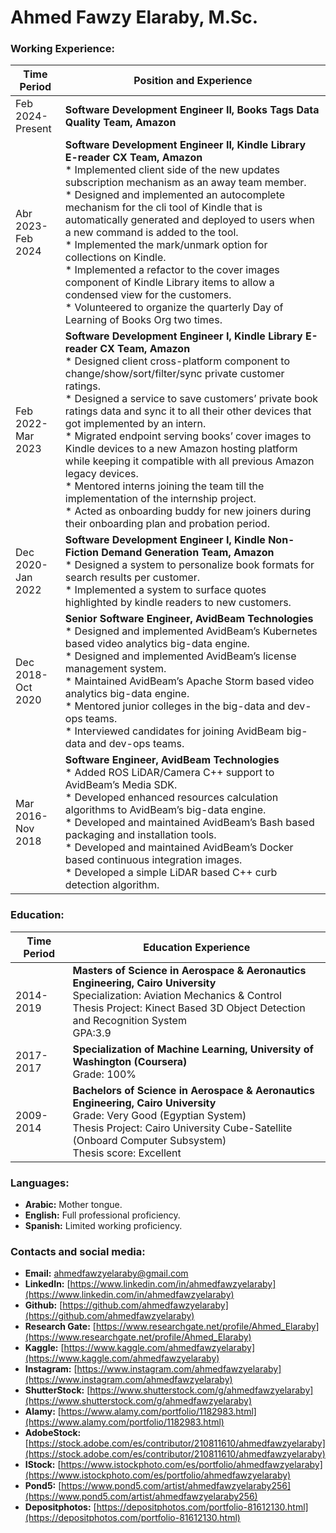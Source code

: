 # Ahmed Fawzy Elaraby, M.Sc.
### Working Experience:
| Time Period            | Position and Experience                                                                                                                                                                                                                                                                                                                                                                                                                                                                                                                                                                                                                                                                                              |
|------------------------|----------------------------------------------------------------------------------------------------------------------------------------------------------------------------------------------------------------------------------------------------------------------------------------------------------------------------------------------------------------------------------------------------------------------------------------------------------------------------------------------------------------------------------------------------------------------------------------------------------------------------------------------------------------------------------------------------------------------|
| Feb 2024-<br>Present   | **Software Development Engineer II, Books Tags Data Quality Team, Amazon**                                                                                                                                                                                                                                                                                                                                                                                                                                                                                                                                                                                                                                           |
| Abr 2023-<br>Feb 2024  | **Software Development Engineer II, Kindle Library E-reader CX Team, Amazon**<br> * Implemented client side of the new updates subscription mechanism as an away team member.<br/> * Designed and implemented an autocomplete mechanism for the cli tool of Kindle that is automatically generated and deployed to users when a new command is added to the tool.<br/> * Implemented the mark/unmark option for collections on Kindle.<br/> * Implemented a refactor to the cover images component of Kindle Library items to allow a condensed view for the customers.<br/> * Volunteered to organize the quarterly Day of Learning of Books Org two times.                                                         |
| Feb 2022-<br/>Mar 2023 | **Software Development Engineer I, Kindle Library E-reader CX Team, Amazon**<br/> * Designed client cross-platform component to change/show/sort/filter/sync private customer ratings.<br/> * Designed a service to save customers’ private book ratings data and sync it to all their other devices that got implemented by an intern.<br/> * Migrated endpoint serving books’ cover images to Kindle devices to a new Amazon hosting platform while keeping it compatible with all previous Amazon legacy devices.<br/> * Mentored interns joining the team till the implementation of the internship project.<br/> * Acted as onboarding buddy for new joiners during their onboarding plan and probation period. |
| Dec 2020-<br/>Jan 2022 | **Software Development Engineer I, Kindle Non-Fiction Demand Generation Team, Amazon**<br/> * Designed a system to personalize book formats for search results per customer.<br/> * Implemented a system to surface quotes highlighted by kindle readers to new customers.                                                                                                                                                                                                                                                                                                                                                                                                                                           |
| Dec 2018-<br/>Oct 2020 | **Senior Software Engineer, AvidBeam Technologies**<br/> * Designed and implemented AvidBeam’s Kubernetes based video analytics big-data engine.<br/> * Designed and implemented AvidBeam’s license management system.<br/> * Maintained AvidBeam’s Apache Storm based video analytics big-data engine.<br/> * Mentored junior colleges in the big-data and dev-ops teams.<br/> * Interviewed candidates for joining AvidBeam big-data and dev-ops teams.                                                                                                                                                                                                                                                            |
| Mar 2016-<br/>Nov 2018 | **Software Engineer, AvidBeam Technologies**<br/> * Added ROS LiDAR/Camera C++ support to AvidBeam’s Media SDK.<br/> * Developed enhanced resources calculation algorithms to AvidBeam’s big-data engine.<br/> * Developed and maintained AvidBeam’s Bash based packaging and installation tools.<br/> * Developed and maintained AvidBeam’s Docker based continuous integration images.<br/> * Developed a simple LiDAR based C++ curb detection algorithm.                                                                                                                                                                                                                                                         |

### Education:
| Time Period | Education Experience                                                                                                                                                                                                                   |
|-------------|----------------------------------------------------------------------------------------------------------------------------------------------------------------------------------------------------------------------------------------|
| 2014-2019   | **Masters of Science in Aerospace & Aeronautics Engineering, Cairo University**<br/>Specialization: Aviation Mechanics & Control<br/>Thesis Project: Kinect Based 3D Object Detection and Recognition System<br/>GPA:3.9               |
| 2017-2017   | **Specialization of Machine Learning, University of Washington (Coursera)**<br/>Grade: 100%                                                                                                                                            |
| 2009-2014   | **Bachelors of Science in Aerospace & Aeronautics Engineering, Cairo University**<br/>Grade: Very Good (Egyptian System)<br/>Thesis Project: Cairo University Cube-Satellite (Onboard Computer Subsystem)<br/>Thesis score: Excellent  |

### Languages:
- **Arabic:** Mother tongue.
- **English:** Full professional proficiency.
- **Spanish:** Limited working proficiency.

### Contacts and social media:
- **Email:** [ahmedfawzyelaraby@gmail.com](mailto:ahmedfawzyelaraby@gmail.com)
- **LinkedIn:** [https://www.linkedin.com/in/ahmedfawzyelaraby](https://www.linkedin.com/in/ahmedfawzyelaraby)
- **Github:** [https://github.com/ahmedfawzyelaraby](https://github.com/ahmedfawzyelaraby)
- **Research Gate:** [https://www.researchgate.net/profile/Ahmed_Elaraby](https://www.researchgate.net/profile/Ahmed_Elaraby)
- **Kaggle:** [https://www.kaggle.com/ahmedfawzyelaraby](https://www.kaggle.com/ahmedfawzyelaraby)
- **Instagram:** [https://www.instagram.com/ahmedfawzyelaraby](https://www.instagram.com/ahmedfawzyelaraby)
- **ShutterStock:** [https://www.shutterstock.com/g/ahmedfawzyelaraby](https://www.shutterstock.com/g/ahmedfawzyelaraby)
- **Alamy:** [https://www.alamy.com/portfolio/1182983.html](https://www.alamy.com/portfolio/1182983.html)
- **AdobeStock:** [https://stock.adobe.com/es/contributor/210811610/ahmedfawzyelaraby](https://stock.adobe.com/es/contributor/210811610/ahmedfawzyelaraby)
- **IStock:** [https://www.istockphoto.com/es/portfolio/ahmedfawzyelaraby](https://www.istockphoto.com/es/portfolio/ahmedfawzyelaraby)
- **Pond5:** [https://www.pond5.com/artist/ahmedfawzyelaraby256](https://www.pond5.com/artist/ahmedfawzyelaraby256)
- **Depositphotos:** [https://depositphotos.com/portfolio-81612130.html](https://depositphotos.com/portfolio-81612130.html)
